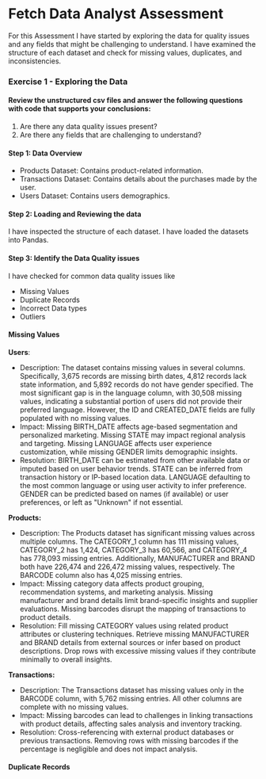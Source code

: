 # Fetch Data Analyst Assessment
For this Assessment I have started by exploring the data for quality issues and any fields that might be challenging to understand. I have examined the structure of each dataset and check for missing values, duplicates, and inconsistencies.
### Exercise 1 - Exploring the Data
#### Review the unstructured csv files and answer the following questions with code that supports your conclusions:
1. Are there any data quality issues present?
2. Are there any fields that are challenging to understand?
#### Step 1: Data Overview
* Products Dataset: Contains product-related information.
* Transactions Dataset: Contains details about the purchases made by the user.
* Users Dataset: Contains users demographics.
#### Step 2: Loading and Reviewing the data
I have inspected the structure of each dataset. I have loaded the datasets into Pandas.
#### Step 3: Identify the Data Quality issues
I have checked for common data quality issues like
* Missing Values
* Duplicate Records
* Incorrect Data types
* Outliers
#### Missing Values
**Users**: 
* Description: The dataset contains missing values in several columns. Specifically, 3,675 records are missing birth dates, 4,812 records lack state information, and 5,892 records do not have gender specified. The most significant gap is in the language column, with 30,508 missing values, indicating a substantial portion of users did not provide their preferred language. However, the ID and CREATED_DATE fields are fully populated with no missing values.
* Impact: Missing BIRTH_DATE affects age-based segmentation and personalized marketing. Missing STATE may impact regional analysis and targeting. Missing LANGUAGE affects user experience customization, while missing GENDER limits demographic insights.
* Resolution: BIRTH_DATE can be estimated from other available data or imputed based on user behavior trends. STATE can be inferred from transaction history or IP-based location data. LANGUAGE defaulting to the most common language or using user activity to infer preference. GENDER can be predicted based on names (if available) or user preferences, or left as "Unknown" if not essential.

**Products:**
* Description: The Products dataset has significant missing values across multiple columns. The CATEGORY_1 column has 111 missing values, CATEGORY_2 has 1,424, CATEGORY_3 has 60,566, and CATEGORY_4 has 778,093 missing entries. Additionally, MANUFACTURER and BRAND both have 226,474 and 226,472 missing values, respectively. The BARCODE column also has 4,025 missing entries.
* Impact: Missing category data affects product grouping, recommendation systems, and marketing analysis. Missing manufacturer and brand details limit brand-specific insights and supplier evaluations. Missing barcodes disrupt the mapping of transactions to product details.
* Resolution: Fill missing CATEGORY values using related product attributes or clustering techniques. Retrieve missing MANUFACTURER and BRAND details from external sources or infer based on product descriptions. Drop rows with excessive missing values if they contribute minimally to overall insights.
  
**Transactions:**
* Description: The Transactions dataset has missing values only in the BARCODE column, with 5,762 missing entries. All other columns are complete with no missing values.
* Impact: Missing barcodes can lead to challenges in linking transactions with product details, affecting sales analysis and inventory tracking.
* Resolution: Cross-referencing with external product databases or previous transactions. Removing rows with missing barcodes if the percentage is negligible and does not impact analysis.
  
#### Duplicate Records
